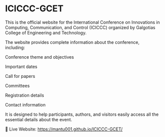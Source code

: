 # ICICCC-GCET
This is the official website for the International Conference on Innovations in Computing, Communication, and Control (ICICCC) organized by Galgotias College of Engineering and Technology.

The website provides complete information about the conference, including:

Conference theme and objectives

Important dates

Call for papers

Committees

Registration details

Contact information

It is designed to help participants, authors, and visitors easily access all the essential details about the event.

🔗 Live Website: https://mantu001.github.io/ICICCC-GCET/
